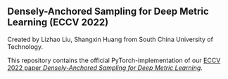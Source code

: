 ## Densely-Anchored Sampling for Deep Metric Learning (ECCV 2022)
Created by Lizhao Liu, Shangxin Huang from South China University of Technology.

This repository contains the official PyTorch-implementation of our [ECCV 2022 paper *Densely-Anchored Sampling for Deep Metric Learning*](#).
